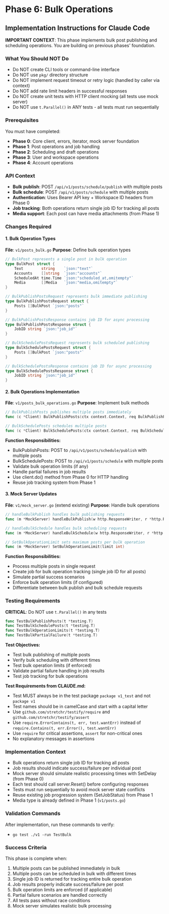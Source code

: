 # Phase 6: Bulk Operations

## Implementation Instructions for Claude Code

**IMPORTANT CONTEXT**: This phase implements bulk post publishing and scheduling operations. You are building on previous phases' foundation.

### What You Should NOT Do
- Do NOT create CLI tools or command-line interface
- Do NOT use `pkg/` directory structure
- Do NOT implement request timeout or retry logic (handled by caller via context)
- Do NOT add rate limit headers in successful responses
- Do NOT create unit tests with HTTP client mocking (all tests use mock server)
- Do NOT use `t.Parallel()` in ANY tests - all tests must run sequentially

### Prerequisites
You must have completed:
- **Phase 0**: Core client, errors, iterator, mock server foundation
- **Phase 1**: Post operations and job handling
- **Phase 2**: Scheduling and draft operations
- **Phase 3**: User and workspace operations
- **Phase 4**: Account operations

### API Context
- **Bulk publish**: POST `/api/v1/posts/schedule/publish` with multiple posts
- **Bulk schedule**: POST `/api/v1/posts/schedule` with multiple posts
- **Authentication**: Uses Bearer API key + Workspace ID headers from Phase 0
- **Job tracking**: Both operations return single job ID for tracking all posts
- **Media support**: Each post can have media attachments (from Phase 1)

### Changes Required

#### 1. Bulk Operation Types
**File**: `v1/posts_bulk.go`
**Purpose**: Define bulk operation types

```go
// BulkPost represents a single post in bulk operation
type BulkPost struct {
    Text        string    `json:"text"`
    Accounts    []string  `json:"accounts"`
    ScheduledAt time.Time `json:"scheduled_at,omitempty"`
    Media       []Media   `json:"media,omitempty"`
}

// BulkPublishPostsRequest represents bulk immediate publishing
type BulkPublishPostsRequest struct {
    Posts []BulkPost `json:"posts"`
}

// BulkPublishPostsResponse contains job ID for async processing
type BulkPublishPostsResponse struct {
    JobID string `json:"job_id"`
}

// BulkSchedulePostsRequest represents bulk scheduled publishing
type BulkSchedulePostsRequest struct {
    Posts []BulkPost `json:"posts"`
}

// BulkSchedulePostsResponse contains job ID for async processing
type BulkSchedulePostsResponse struct {
    JobID string `json:"job_id"`
}
```

#### 2. Bulk Operations Implementation
**File**: `v1/posts_bulk_operations.go`
**Purpose**: Implement bulk methods

```go
// BulkPublishPosts publishes multiple posts immediately
func (c *Client) BulkPublishPosts(ctx context.Context, req BulkPublishPostsRequest, resp *BulkPublishPostsResponse) error

// BulkSchedulePosts schedules multiple posts
func (c *Client) BulkSchedulePosts(ctx context.Context, req BulkSchedulePostsRequest, resp *BulkSchedulePostsResponse) error
```

**Function Responsibilities:**
- BulkPublishPosts: POST to `/api/v1/posts/schedule/publish` with multiple posts
- BulkSchedulePosts: POST to `/api/v1/posts/schedule` with multiple posts
- Validate bulk operation limits (if any)
- Handle partial failures in job results
- Use client.do() method from Phase 0 for HTTP handling
- Reuse job tracking system from Phase 1

#### 3. Mock Server Updates
**File**: `v1/mock_server.go` (extend existing)
**Purpose**: Handle bulk operations

```go
// handleBulkPublish handles bulk publishing requests
func (m *MockServer) handleBulkPublish(w http.ResponseWriter, r *http.Request)

// handleBulkSchedule handles bulk scheduling requests
func (m *MockServer) handleBulkSchedule(w http.ResponseWriter, r *http.Request)

// SetBulkOperationLimit sets maximum posts per bulk operation
func (m *MockServer) SetBulkOperationLimit(limit int)
```

**Function Responsibilities:**
- Process multiple posts in single request
- Create job for bulk operation tracking (single job ID for all posts)
- Simulate partial success scenarios
- Enforce bulk operation limits (if configured)
- Differentiate between bulk publish and bulk schedule requests

### Testing Requirements
**CRITICAL**: Do NOT use `t.Parallel()` in any tests

```go
func TestBulkPublishPosts(t *testing.T)
func TestBulkSchedulePosts(t *testing.T)
func TestBulkOperationLimits(t *testing.T)
func TestBulkPartialFailure(t *testing.T)
```

**Test Objectives:**
- Test bulk publishing of multiple posts
- Verify bulk scheduling with different times
- Test bulk operation limits (if enforced)
- Validate partial failure handling in job results
- Test job tracking for bulk operations

**Test Requirements from CLAUDE.md:**
- Test MUST always be in the test package `package v1_test` and not `package v1`
- Test names should be in camelCase and start with a capital letter
- Use `github.com/stretchr/testify/require` and `github.com/stretchr/testify/assert`
- Use `require.ErrorContains(t, err, test.wantErr)` instead of `require.Contains(t, err.Error(), test.wantErr)`
- Use `require` for critical assertions, `assert` for non-critical ones
- No explanatory messages in assertions

### Implementation Context
- Bulk operations return single job ID for tracking all posts
- Job results should indicate success/failure per individual post
- Mock server should simulate realistic processing times with SetDelay (from Phase 0)
- Each test should call server.Reset() before configuring responses
- Tests must run sequentially to avoid mock server state conflicts
- Reuse existing job progression system (SetJobStatus) from Phase 1
- Media type is already defined in Phase 1 (`v1/posts.go`)

### Validation Commands
After implementation, run these commands to verify:
- `go test ./v1 -run TestBulk`

### Success Criteria
This phase is complete when:
1. Multiple posts can be published immediately in bulk
2. Multiple posts can be scheduled in bulk with different times
3. Single job ID is returned for tracking entire bulk operation
4. Job results properly indicate success/failure per post
5. Bulk operation limits are enforced (if applicable)
6. Partial failure scenarios are handled correctly
7. All tests pass without race conditions
8. Mock server simulates realistic bulk processing